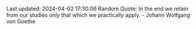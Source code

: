 Last updated: 2024-04-02 17:30:06
Random Quote: In the end we retain from our studies only that which we practically apply. - Johann Wolfgang von Goethe